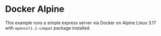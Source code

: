 # Docker Alpine

This example runs a simple express server via Docker on Alpine Linux 3.17 with `openssl1.1-compat` package installed.
